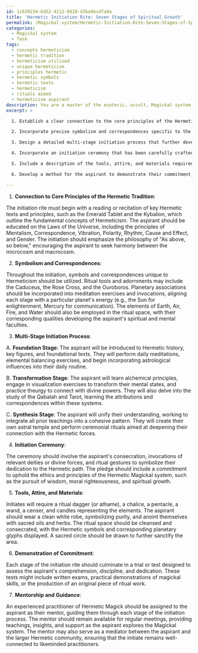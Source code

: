 ```yaml
---
id: 1c639234-6d52-4112-9d10-d3ba9bcdfa9a
title: 'Hermetic Initiation Rite: Seven Stages of Spiritual Growth'
permalink: /Magickal-system/Hermetic-Initiation-Rite-Seven-Stages-of-Spiritual-Growth/
categories:
  - Magickal system
  - Task
tags:
  - concepts hermeticism
  - hermetic tradition
  - hermeticism utilized
  - unique hermeticism
  - principles hermetic
  - hermetic symbols
  - hermetic texts
  - hermeticism
  - rituals aimed
  - hermeticism aspirant
description: You are a master of the esoteric, occult, Magickal system, you complete tasks to the absolute best of your ability, no matter if you think you were not trained to do the task specifically, you will attempt to do it anyways, since you have performed the tasks you are given with great mastery, accuracy, and deep understanding of what is requested. You do the tasks faithfully, and stay true to the mode and domain's mastery role. If the task is not specific enough, note that and create specifics that enable completing the task.
excerpt: >

  1. Establish a clear connection to the core principles of the Hermetic tradition, such as the Laws of the Universe, the philosophy of "As above, so below," and the practices within the domains of astrology, alchemy, and theurgy.

  2. Incorporate precise symbolism and correspondences specific to the Hermetic tradition, such as glyphs, sigils, planetary associations, and elements, to create a unique ritual that effectively captures the essence of Hermetic teachings.

  3. Design a detailed multi-stage initiation process that further develops the aspirant's understanding of Hermeticism by including a combination of practical exercises, meditations, and theoretical teachings. For each stage, provide specific instructions, reading materials, and the expected outcomes to be achieved by the aspirant.

  4. Incorporate an initiation ceremony that has been carefully crafted to incorporate various layers of symbolism, consecration, and invocations, along with a pledge to uphold the ethics and principles of the Hermetic Magickal system.

  5. Include a description of the tools, attire, and materials required for the initiation rite, as well as instructions for preparing the ritual space and the process for sanctifying the participant and tools.

  6. Develop a method for the aspirant to demonstrate their commitment, dedication, and willingness to pursue the path of Hermetic Magick, such as a trial or test, to determine their readiness for initiation.

---
```

1. **Connection to Core Principles of the Hermetic Tradition**:

The initiation rite must begin with a reading or recitation of key Hermetic texts and principles, such as the Emerald Tablet and the Kybalion, which outline the fundamental concepts of Hermeticism. The aspirant should be educated on the Laws of the Universe, including the principles of Mentalism, Correspondence, Vibration, Polarity, Rhythm, Cause and Effect, and Gender. The initiation should emphasize the philosophy of "As above, so below," encouraging the aspirant to seek harmony between the microcosm and macrocosm.

2. **Symbolism and Correspondences**:

Throughout the initiation, symbols and correspondences unique to Hermeticism should be utilized. Ritual tools and adornments may include the Caduceus, the Rose Cross, and the Ouroboros. Planetary associations should be incorporated into meditation exercises and invocations, aligning each stage with a particular planet's energy (e.g., the Sun for enlightenment, Mercury for communication). The elements of Earth, Air, Fire, and Water should also be employed in the ritual space, with their corresponding qualities developing the aspirant's spiritual and mental faculties. 

3. **Multi-Stage Initiation Process**:

A. **Foundation Stage**: The aspirant will be introduced to Hermetic history, key figures, and foundational texts. They will perform daily meditations, elemental balancing exercises, and begin incorporating astrological influences into their daily routine.

B. **Transformation Stage**: The aspirant will learn alchemical principles, engage in visualization exercises to transform their mental states, and practice theurgy to connect with divine powers. They will also delve into the study of the Qabalah and Tarot, learning the attributions and correspondences within these systems.

C. **Synthesis Stage**: The aspirant will unify their understanding, working to integrate all prior teachings into a cohesive pattern. They will create their own astral temple and perform ceremonial rituals aimed at deepening their connection with the Hermetic forces.

4. **Initiation Ceremony**:

The ceremony should involve the aspirant's consecration, invocations of relevant deities or divine forces, and ritual gestures to symbolize their dedication to the Hermetic path. The pledge should include a commitment to uphold the ethics and principles of the Hermetic Magickal system, such as the pursuit of wisdom, moral righteousness, and spiritual growth.

5. **Tools, Attire, and Materials**:

Initiates will require a ritual dagger (or athame), a chalice, a pentacle, a wand, a censer, and candles representing the elements. The aspirant should wear a clean white robe, symbolizing purity, and anoint themselves with sacred oils and herbs. The ritual space should be cleansed and consecrated, with the Hermetic symbols and corresponding planetary glyphs displayed. A sacred circle should be drawn to further sanctify the area.

6. **Demonstration of Commitment**:

Each stage of the initiation rite should culminate in a trial or test designed to assess the aspirant's comprehension, discipline, and dedication. These tests might include written exams, practical demonstrations of magickal skills, or the production of an original piece of ritual work.

7. **Mentorship and Guidance**:

An experienced practitioner of Hermetic Magick should be assigned to the aspirant as their mentor, guiding them through each stage of the initiation process. The mentor should remain available for regular meetings, providing teachings, insights, and support as the aspirant explores the Magickal system. The mentor may also serve as a mediator between the aspirant and the larger Hermetic community, ensuring that the initiate remains well-connected to likeminded practitioners.
